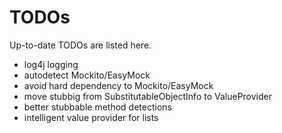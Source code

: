 TODOs
======

Up-to-date TODOs are listed here.

* log4j logging
* autodetect Mockito/EasyMock
* avoid hard dependency to Mockito/EasyMock
* move stubbig from SubstitutableObjectInfo to ValueProvider 
* better stubbable method detections
* intelligent value provider for lists
